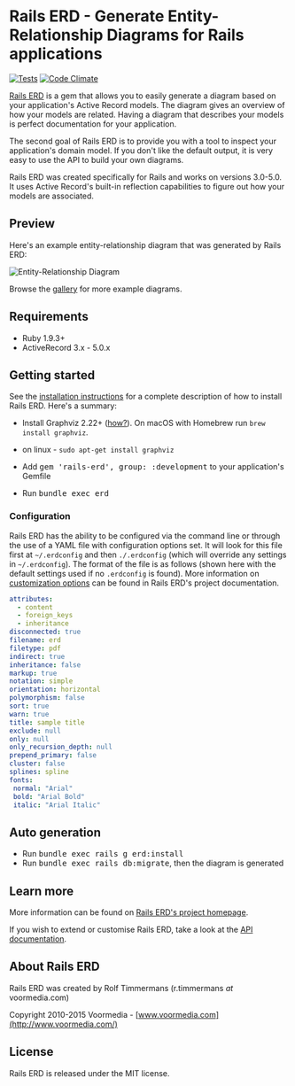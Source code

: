 Rails ERD - Generate Entity-Relationship Diagrams for Rails applications
========================================================================
[![Tests](https://github.com/voormedia/rails-erd/actions/workflows/test.yml/badge.svg)](https://github.com/voormedia/rails-erd/actions/workflows/test.yml) [![Code Climate](https://codeclimate.com/github/voormedia/rails-erd/badges/gpa.svg)](https://codeclimate.com/github/voormedia/rails-erd)

[Rails ERD](https://voormedia.github.io/rails-erd/) is a gem that allows you to easily generate a diagram based on your application's Active Record models. The diagram gives an overview of how your models are related. Having a diagram that describes your models is perfect documentation for your application.

The second goal of Rails ERD is to provide you with a tool to inspect your application's domain model. If you don't like the default output, it is very easy to use the API to build your own diagrams.

Rails ERD was created specifically for Rails and works on versions 3.0-5.0. It uses Active Record's built-in reflection capabilities to figure out how your models are associated.


Preview
-------

Here's an example entity-relationship diagram that was generated by Rails ERD:

![Entity-Relationship Diagram](https://voormedia.github.io/rails-erd/images/entity-relationship-diagram.png)

Browse the [gallery](https://voormedia.github.io/rails-erd/gallery.html) for more example diagrams.


Requirements
---------------

* Ruby 1.9.3+
* ActiveRecord 3.x - 5.0.x

Getting started
---------------

See the [installation instructions](https://voormedia.github.io/rails-erd/install.html) for a complete description of how to install Rails ERD. Here's a summary:

* Install Graphviz 2.22+ ([how?](https://voormedia.github.io/rails-erd/install.html)). On macOS with Homebrew run `brew install graphviz`.

* on linux - `sudo apt-get install graphviz`

* Add <tt>gem 'rails-erd', group: :development</tt> to your application's Gemfile

* Run <tt>bundle exec erd</tt>

### Configuration


Rails ERD has the ability to be configured via the command line or through the use of a YAML file with configuration options set. It will look for this file first at `~/.erdconfig` and then `./.erdconfig` (which will override any settings in `~/.erdconfig`). The format of the file is as follows (shown here with the default settings used if no `.erdconfig` is found). More information on [customization options](https://voormedia.github.io/rails-erd/customise.html) can be found in Rails ERD's project documentation.

```yaml
attributes:
  - content
  - foreign_keys
  - inheritance
disconnected: true
filename: erd
filetype: pdf
indirect: true
inheritance: false
markup: true
notation: simple
orientation: horizontal
polymorphism: false
sort: true
warn: true
title: sample title
exclude: null
only: null
only_recursion_depth: null
prepend_primary: false
cluster: false
splines: spline
fonts:
 normal: "Arial"
 bold: "Arial Bold"
 italic: "Arial Italic"
```

Auto generation
---------------

* Run <tt>bundle exec rails g erd:install</tt>
* Run <tt>bundle exec rails db:migrate</tt>, then the diagram is generated

Learn more
----------

More information can be found on [Rails ERD's project homepage](https://voormedia.github.io/rails-erd/).

If you wish to extend or customise Rails ERD, take a look at the [API documentation](http://rubydoc.info/github/voormedia/rails-erd/frames).


About Rails ERD
---------------

Rails ERD was created by Rolf Timmermans (r.timmermans *at* voormedia.com)

Copyright 2010-2015 Voormedia - [www.voormedia.com](http://www.voormedia.com/)


License
-------

Rails ERD is released under the MIT license.

